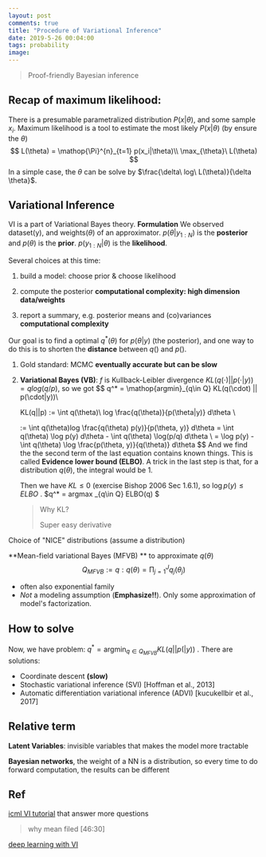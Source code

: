 ```yaml
---
layout: post
comments: true
title: "Procedure of Variational Inference"
date: 2019-5-26 00:04:00
tags: probability
image:
---
```


> Proof-friendly Bayesian inference

<!--more-->
## Recap of maximum likelihood:
There is a presumable parametralized distribution $P(x|\theta)$, and some sample ${x_i}$. Maximum likelihood is a tool to estimate the most likely $P(x|\theta)$ (by ensure the $\theta$)
$$
L(\theta) = \mathop{\Pi}^{n}_{t=1} p(x_i|\theta)\\
\max_{\theta}\ L(\theta)
$$
In a simple case, the $\theta$ can be solve by $\frac{\delta\ log\ L(\theta)}{\delta \theta}$.

## Variational Inference

VI is a part of Variational Bayes theory.
**Formulation** We observed dataset(y), and weights($\theta$) of an approximator. $p(\theta| y_{1:N})$ is the **posterior** and $p(\theta)$ is the **prior**.  $p(y_{1:N} | \theta)$ is the **likelihood**. 

Several choices at this time:
1. build a model: choose prior & choose likelihood 

2. compute the posterior **computational complexity: high dimension data/weights**
3.  report a summary, e.g. posterior means and (co)variances **computational complexity**

Our goal is to find a optimal $q^*(\theta)$  for $p(\theta| y)$ (the posterior), and one way to do this is to shorten the **distance** between $q()$ and $p()$. 
1. Gold standard: MCMC **eventually accurate but can be slow**

2. **Variational Bayes  (VB)**: $f$ is Kullback-Leibler divergence $KL(q(\cdot) || p(\cdot | y)) = q log(q/p)$, so we got
   $$
   q^* = \mathop{argmin}_{q\in Q} KL(q(\cdot) || p(\cdot|y))\\
   
   KL(q||p) := \int q(\theta)\ log \frac{q(\theta)}{p(\theta|y)} d\theta \\
   
   := \int q(\theta)log \frac{q(\theta) p(y)}{p(\theta, y)} d\theta = \int q(\theta) \log p(y) d\theta - \int q(\theta) \log(p/q) d\theta \\
   = \log p(y) - \int q(\theta) \log \frac{p(\theta, y)}{q(\theta)} d\theta
   $$
   And we find the the second term of the last equation contains known things. This is called **Evidence lower bound (ELBO)**. A trick in the last step is that, for a distribution $q(\theta)$, the integral would be 1. 

   Then we have $KL \leq 0$ (exercise Bishop 2006 Sec 1.6.1), so $\log p(y) \leq ELBO$ . $q^* = argmax _{q\in Q} ELBO(q) $

   > Why KL?
   >
   > Super easy derivative

Choice of "NICE" distributions (assume a distribution)

**Mean-field variational Bayes (MFVB) ** to approximate $q(\theta)$
$$
Q_{MFVB} := {q: q(\theta) = \mathop{\Pi}^{J}_{j=1} q_j(\theta_j)}
$$

- often also exponential family
- *Not* a modeling assumption (**Emphasize!!**). Only some approximation of model's factorization.

## How to solve

Now, we have problem: $q^* = \mathop{argmin}_{q\in Q_{MFVB}} KL(q || p( |y))$ . There are solutions:

- Coordinate descent **(slow)**
- Stochastic variational inference (SVI) [Hoffman et al., 2013]
- Automatic differentiation variational inference (ADVI) [kucukellbir et al., 2017]

## Relative term

**Latent Variables**: invisible variables that makes the model more tractable

**Bayesian networks**, the weight of a NN is a distribution, so every time to do forward computation, the results can be different

## Ref

[icml VI tutorial](https://www.youtube.com/watch?v=DYRK0-_K2UU) that answer more questions

> why mean filed [46:30]

[deep learning with VI](https://www.youtube.com/watch?v=h0UE8FzdE8U)

